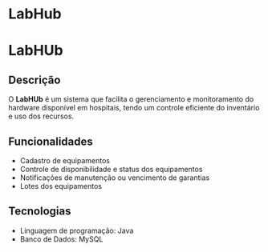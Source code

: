 # LabHub

# LabHUb

## Descrição
O **LabHUb** é um sistema que facilita o gerenciamento e monitoramento do hardware disponível em hospitais, tendo um controle eficiente do inventário e uso dos recursos.

## Funcionalidades
- Cadastro de equipamentos
- Controle de disponibilidade e status dos equipamentos
- Notificações de manutenção ou vencimento de garantias
- Lotes dos equipamentos

## Tecnologias
- Linguagem de programação: Java
- Banco de Dados: MySQL
